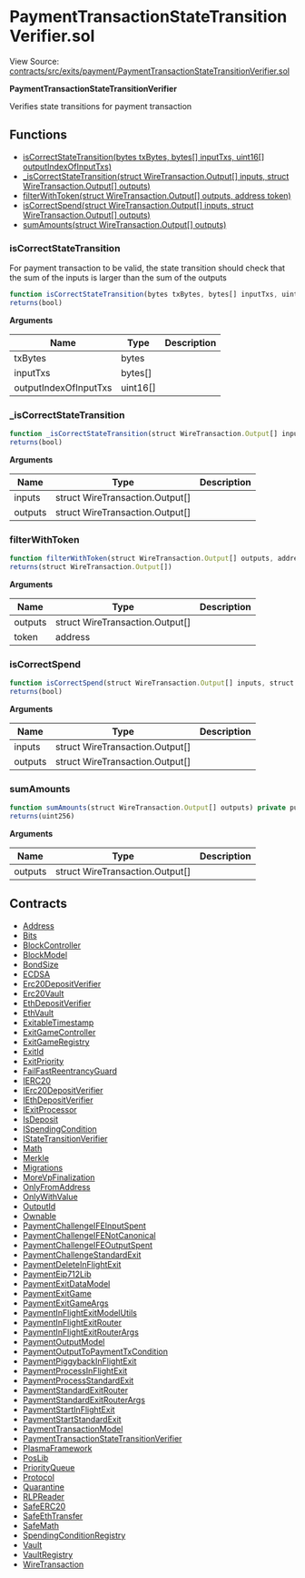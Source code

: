 # PaymentTransactionStateTransitionVerifier.sol

View Source: [contracts/src/exits/payment/PaymentTransactionStateTransitionVerifier.sol](../../contracts/src/exits/payment/PaymentTransactionStateTransitionVerifier.sol)

**PaymentTransactionStateTransitionVerifier**

Verifies state transitions for payment transaction

## Functions

- [isCorrectStateTransition(bytes txBytes, bytes[] inputTxs, uint16[] outputIndexOfInputTxs)](#iscorrectstatetransition)
- [_isCorrectStateTransition(struct WireTransaction.Output[] inputs, struct WireTransaction.Output[] outputs)](#_iscorrectstatetransition)
- [filterWithToken(struct WireTransaction.Output[] outputs, address token)](#filterwithtoken)
- [isCorrectSpend(struct WireTransaction.Output[] inputs, struct WireTransaction.Output[] outputs)](#iscorrectspend)
- [sumAmounts(struct WireTransaction.Output[] outputs)](#sumamounts)

### isCorrectStateTransition

For payment transaction to be valid, the state transition should check that the sum of the inputs is larger than the sum of the outputs

```js
function isCorrectStateTransition(bytes txBytes, bytes[] inputTxs, uint16[] outputIndexOfInputTxs) external pure
returns(bool)
```

**Arguments**

| Name        | Type           | Description  |
| ------------- |------------- | -----|
| txBytes | bytes |  | 
| inputTxs | bytes[] |  | 
| outputIndexOfInputTxs | uint16[] |  | 

### _isCorrectStateTransition

```js
function _isCorrectStateTransition(struct WireTransaction.Output[] inputs, struct WireTransaction.Output[] outputs) private pure
returns(bool)
```

**Arguments**

| Name        | Type           | Description  |
| ------------- |------------- | -----|
| inputs | struct WireTransaction.Output[] |  | 
| outputs | struct WireTransaction.Output[] |  | 

### filterWithToken

```js
function filterWithToken(struct WireTransaction.Output[] outputs, address token) private pure
returns(struct WireTransaction.Output[])
```

**Arguments**

| Name        | Type           | Description  |
| ------------- |------------- | -----|
| outputs | struct WireTransaction.Output[] |  | 
| token | address |  | 

### isCorrectSpend

```js
function isCorrectSpend(struct WireTransaction.Output[] inputs, struct WireTransaction.Output[] outputs) internal pure
returns(bool)
```

**Arguments**

| Name        | Type           | Description  |
| ------------- |------------- | -----|
| inputs | struct WireTransaction.Output[] |  | 
| outputs | struct WireTransaction.Output[] |  | 

### sumAmounts

```js
function sumAmounts(struct WireTransaction.Output[] outputs) private pure
returns(uint256)
```

**Arguments**

| Name        | Type           | Description  |
| ------------- |------------- | -----|
| outputs | struct WireTransaction.Output[] |  | 

## Contracts

* [Address](Address.md)
* [Bits](Bits.md)
* [BlockController](BlockController.md)
* [BlockModel](BlockModel.md)
* [BondSize](BondSize.md)
* [ECDSA](ECDSA.md)
* [Erc20DepositVerifier](Erc20DepositVerifier.md)
* [Erc20Vault](Erc20Vault.md)
* [EthDepositVerifier](EthDepositVerifier.md)
* [EthVault](EthVault.md)
* [ExitableTimestamp](ExitableTimestamp.md)
* [ExitGameController](ExitGameController.md)
* [ExitGameRegistry](ExitGameRegistry.md)
* [ExitId](ExitId.md)
* [ExitPriority](ExitPriority.md)
* [FailFastReentrancyGuard](FailFastReentrancyGuard.md)
* [IERC20](IERC20.md)
* [IErc20DepositVerifier](IErc20DepositVerifier.md)
* [IEthDepositVerifier](IEthDepositVerifier.md)
* [IExitProcessor](IExitProcessor.md)
* [IsDeposit](IsDeposit.md)
* [ISpendingCondition](ISpendingCondition.md)
* [IStateTransitionVerifier](IStateTransitionVerifier.md)
* [Math](Math.md)
* [Merkle](Merkle.md)
* [Migrations](Migrations.md)
* [MoreVpFinalization](MoreVpFinalization.md)
* [OnlyFromAddress](OnlyFromAddress.md)
* [OnlyWithValue](OnlyWithValue.md)
* [OutputId](OutputId.md)
* [Ownable](Ownable.md)
* [PaymentChallengeIFEInputSpent](PaymentChallengeIFEInputSpent.md)
* [PaymentChallengeIFENotCanonical](PaymentChallengeIFENotCanonical.md)
* [PaymentChallengeIFEOutputSpent](PaymentChallengeIFEOutputSpent.md)
* [PaymentChallengeStandardExit](PaymentChallengeStandardExit.md)
* [PaymentDeleteInFlightExit](PaymentDeleteInFlightExit.md)
* [PaymentEip712Lib](PaymentEip712Lib.md)
* [PaymentExitDataModel](PaymentExitDataModel.md)
* [PaymentExitGame](PaymentExitGame.md)
* [PaymentExitGameArgs](PaymentExitGameArgs.md)
* [PaymentInFlightExitModelUtils](PaymentInFlightExitModelUtils.md)
* [PaymentInFlightExitRouter](PaymentInFlightExitRouter.md)
* [PaymentInFlightExitRouterArgs](PaymentInFlightExitRouterArgs.md)
* [PaymentOutputModel](PaymentOutputModel.md)
* [PaymentOutputToPaymentTxCondition](PaymentOutputToPaymentTxCondition.md)
* [PaymentPiggybackInFlightExit](PaymentPiggybackInFlightExit.md)
* [PaymentProcessInFlightExit](PaymentProcessInFlightExit.md)
* [PaymentProcessStandardExit](PaymentProcessStandardExit.md)
* [PaymentStandardExitRouter](PaymentStandardExitRouter.md)
* [PaymentStandardExitRouterArgs](PaymentStandardExitRouterArgs.md)
* [PaymentStartInFlightExit](PaymentStartInFlightExit.md)
* [PaymentStartStandardExit](PaymentStartStandardExit.md)
* [PaymentTransactionModel](PaymentTransactionModel.md)
* [PaymentTransactionStateTransitionVerifier](PaymentTransactionStateTransitionVerifier.md)
* [PlasmaFramework](PlasmaFramework.md)
* [PosLib](PosLib.md)
* [PriorityQueue](PriorityQueue.md)
* [Protocol](Protocol.md)
* [Quarantine](Quarantine.md)
* [RLPReader](RLPReader.md)
* [SafeERC20](SafeERC20.md)
* [SafeEthTransfer](SafeEthTransfer.md)
* [SafeMath](SafeMath.md)
* [SpendingConditionRegistry](SpendingConditionRegistry.md)
* [Vault](Vault.md)
* [VaultRegistry](VaultRegistry.md)
* [WireTransaction](WireTransaction.md)
